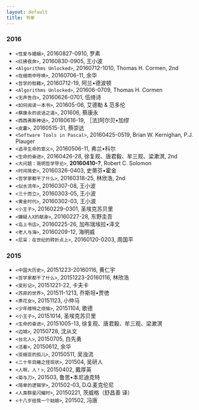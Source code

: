 ```yaml
---
layout: default
title: 书单
---
```


### 2016

* `<性爱与婚姻>`, 20160827-0910, 罗素
* `<红拂夜奔>`, 20160830-0905, 王小波
* `<Algorithms Unlocked>`, 20160712-1010, Thomas H. Cormen, 2nd 
* `<在细雨中呼唤>`, 20160706-11, 余华
* `<哲学的慰藉>`, 20160712-19, 阿兰•德波顿
* `<Algorithms Unlocked>`, 201606-0709, Thomas H. Cormen
* `<无声告白>`, 20160626-0701, 伍绮诗
* `<如何阅读一本书>`, 201605-06, 艾德勒 & 范多伦
* `<蔡康永的说话之道>`, 201606, 蔡康永
* `<西西弗斯神话>`, 20160616-19, ［法]阿尔贝•加缪
* `<皮囊>`, 20160515-31, 蔡崇达
* `<Software Tools in Pascal>`, 20160425-0519, Brian W. Kernighan, P.J. Plauger
* `<追寻生命的意义>`, 20160506-11, 弗兰•科尔
* `<生命的奋进>`, 20160426-28, 徐复观、唐君毅、牟三观、梁漱溟, 2nd 
* `<大问题：简明哲学导论>`, **20160410-?**, Robert C. Solomon 
* `<时间简史>`, 20160326-0403, 史蒂芬•霍金 
* `<哲学家都干了什么>`, 20160318-25, 林欣浩, 2nd
* `<似水流年>`, 20160307-08, 王小波
* `<三十而立>`, 20160303-05, 王小波
* `<黄金时代>`, 20160302-03, 王小波
* `<小王子>`, 20160229-0301, 圣埃克苏贝里
* `<嫌疑人X的献身>`, 20160227-28, 东野圭吾
* `<岛上书店>`, 20160225-26, 加布瑞埃拉•泽文
* `<老人与海>`, 20160209-12, 海明威
* `<尼采：在世纪的转折点上>`, 20160120-0203, 周国平

### 2015

* `<中国大历史>`, 20151223-20160116, 黄仁宇
* `<哲学家都干了什么>`, 20151223-20160116, 林欣浩
* `<变形记>`, 20151221-22, 卡夫卡
* `<苏菲的世界>`, 201511-1213, 乔斯坦•贾徳
* `<茶花女>`, 20151123, 小仲马
* `<少年维特之烦恼>`, 20151104, 歌德
* `<小王子>`, 20151014, 圣埃克苏贝里
* `<生命的奋进>`, 20151005-13, 徐复观、唐君毅、牟三观、梁漱溟
* `<边城>`, 20150728, 沈从文
* `<台北人>`, 20150705, 白先勇
* `<活着>`, 20150612, 余华
* `<亚细亚的孤儿>`, 20150511, 吴浊流
* `<二十年目睹之怪现状>`, 201504, 吴研人
* `<人啊，人！>`, 20150402, 戴厚英
* `<菊与刀>`, 201503, 鲁思•本尼迪克特
* `<简单的逻辑学>`, 201502-03, D.Q.麦克伦尼
* `<人类群星闪耀时>`, 20150221, 茨威格（舒昌善 译）
* `<十八岁给我一个姑娘>`, 201502, 冯唐
